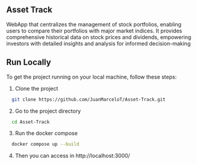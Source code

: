## Asset Track

WebApp that centralizes the management of stock portfolios, enabling users to compare their portfolios with major market indices. It provides comprehensive historical data on stock prices and dividends, empowering investors with detailed insights and analysis for informed decision-making

## Run Locally

To get the project running on your local machine, follow these steps:

1. Clone the project

```bash
  git clone https://github.com/JuanMarceloT/Asset-Track.git
```

2. Go to the project directory

```bash
  cd Asset-Track
```

3. Run the docker compose

```bash
  docker compose up --build
```

4. Then you can access in http://localhost:3000/






